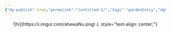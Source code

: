 ```yaml
---
{"dg-publish":true,"permalink":"/untitled-1/","tags":"gardenEntry","dgHomeLink":true,"dgPassFrontmatter":false}
---
```




<p markdown="1"  style="text-align: center;">![hi](https://i.imgur.com/ahewaNu.png) {. style="text-align: center;"}